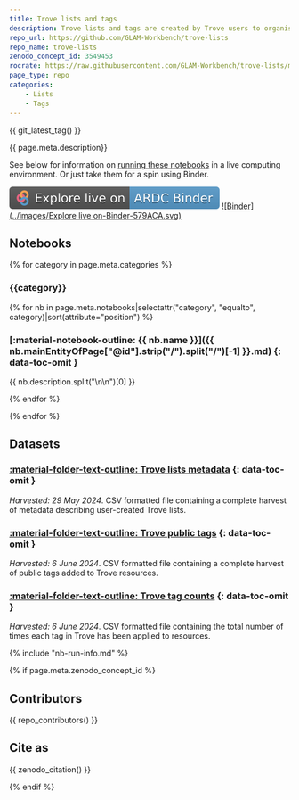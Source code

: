 ```yaml
---
title: Trove lists and tags
description: Trove lists and tags are created by Trove users to organise and describe resources. The details of public lists and tags are available through the Trove API. The notebooks in this repository demonstrate how to harvest and analyse list and tag data.
repo_url: https://github.com/GLAM-Workbench/trove-lists
repo_name: trove-lists
zenodo_concept_id: 3549453
rocrate: https://raw.githubusercontent.com/GLAM-Workbench/trove-lists/master/ro-crate-metadata.json
page_type: repo
categories:
    - Lists
    - Tags
---
```


{{ git_latest_tag() }}

{{ page.meta.description}}

See below for information on [running these notebooks](#run-these-notebooks) in a live computing environment. Or just take them for a spin using Binder.

[![ARDC Binder](../images/explore-live-on-ardc-binder.svg)](https://binderhub.rc.nectar.org.au/v2/gh/GLAM-Workbench/{{repo_name}}/HEAD?urlpath=lab/tree/index.ipynb)
[![Binder](../images/Explore live on-Binder-579ACA.svg)](https://mybinder.org/v2/gh/GLAM-Workbench/{{repo_name}}/HEAD?urlpath=lab/tree/index.ipynb)

## Notebooks

{% for category in page.meta.categories %}

### {{category}}

{% for nb in page.meta.notebooks|selectattr("category", "equalto", category)|sort(attribute="position") %}

### [:material-notebook-outline: {{ nb.name }}]({{ nb.mainEntityOfPage["@id"].strip("/").split("/")[-1] }}.md) {: data-toc-omit }

{{ nb.description.split("\n\n")[0] }}

{% endfor %}

{% endfor %}


## Datasets

### [:material-folder-text-outline: Trove lists metadata](trove-lists-metadata.md) {: data-toc-omit }

*Harvested: 29 May 2024*. CSV formatted file containing a complete harvest of metadata describing user-created Trove lists.

### [:material-folder-text-outline: Trove public tags](trove-public-tags.md) {: data-toc-omit }

*Harvested: 6 June 2024*. CSV formatted file containing a complete harvest of public tags added to Trove resources.

### [:material-folder-text-outline: Trove tag counts](trove-tag-counts.md) {: data-toc-omit }

*Harvested: 6 June 2024*. CSV formatted file containing the total number of times each tag in Trove has been applied to resources.

{% include "nb-run-info.md" %}

{% if page.meta.zenodo_concept_id %}

## Contributors

{{ repo_contributors() }}

## Cite as

{{ zenodo_citation() }}

{% endif %}
